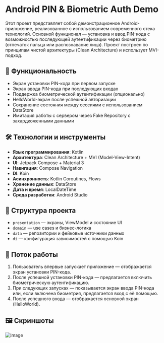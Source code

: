 # Android PIN & Biometric Auth Demo

Этот проект представляет собой демонстрационное Android-приложение, реализованное с использованием современного стека технологий. Основной функционал — установка и ввод PIN-кода с возможностью последующей аутентификации через биометрию (отпечаток пальца или распознавание лица). Проект построен по принципам чистой архитектуры (Clean Architecture) и использует MVI-подход.

## 🧹 Функциональность

* Экран установки PIN-кода при первом запуске
* Экран ввода PIN-кода при последующих входах
* Поддержка биометрической аутентификации (опционально)
* HelloWorld-экран после успешной авторизации
* Сохранение состояния между сессиями с использованием DataStore
* Имитация работы с сервером через Fake Repository с захардкоженными данными

## 🛠️ Технологии и инструменты

* **Язык программирования**: Kotlin
* **Архитектура**: Clean Architecture + MVI (Model-View-Intent)
* **UI**: Jetpack Compose + Material 3
* **Навигация**: Compose Navigation
* **DI**: Koin
* **Асинхронность**: Kotlin Coroutines, Flows
* **Хранение данных**: DataStore
* **Дата и время**: LocalDateTime
* **Среда разработки**: Android Studio

## 🔧 Структура проекта

* `presentation` — экраны, ViewModel и состояние UI
* `domain` — use cases и бизнес-логика
* `data` — репозитории и фейковые источники данных
* `di` — конфигурация зависимостей с помощью Koin

## 🔄 Поток работы

1. Пользователь впервые запускает приложение — отображается экран установки PIN-кода.
2. После успешной установки PIN-кода — предлагается включить биометрическую аутентификацию.
3. При следующих запусках — показывается экран ввода PIN-кода или, если включена биометрия, предлагается вход с её помощью.
4. После успешного входа — отображается основной экран (HelloWorld).

## 🖼 Скриншоты
![image](https://github.com/user-attachments/assets/f5538787-a5bc-4723-b8d7-badd18cbc8af)

